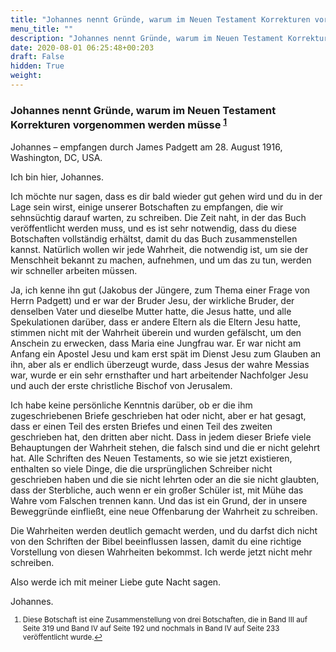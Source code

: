 ```yaml
---
title: "Johannes nennt Gründe, warum im Neuen Testament Korrekturen vorgenommen werden müsse"
menu_title: ""
description: "Johannes nennt Gründe, warum im Neuen Testament Korrekturen vorgenommen werden müsse"
date: 2020-08-01 06:25:48+00:203
draft: False
hidden: True
weight:
---
```

### Johannes nennt Gründe, warum im Neuen Testament Korrekturen vorgenommen werden müsse <sup id="a1">[1](#f1)</sup>

Johannes – empfangen durch James Padgett am 28. August 1916, Washington, DC, USA.

Ich bin hier, Johannes.

Ich möchte nur sagen, dass es dir bald wieder gut gehen wird und du in der Lage sein wirst, einige unserer Botschaften zu empfangen, die wir sehnsüchtig darauf warten, zu schreiben. Die Zeit naht, in der das Buch veröffentlicht werden muss, und es ist sehr notwendig, dass du diese Botschaften vollständig erhältst, damit du das Buch zusammenstellen kannst. Natürlich wollen wir jede Wahrheit, die notwendig ist, um sie der Menschheit bekannt zu machen, aufnehmen, und um das zu tun, werden wir schneller arbeiten müssen.

Ja, ich kenne ihn gut (Jakobus der Jüngere, zum Thema einer Frage von Herrn Padgett) und er war der Bruder Jesu, der wirkliche Bruder, der denselben Vater und dieselbe Mutter hatte, die Jesus hatte, und alle Spekulationen darüber, dass er andere Eltern als die Eltern Jesu hatte, stimmen nicht mit der Wahrheit überein und wurden gefälscht, um den Anschein zu erwecken, dass Maria eine Jungfrau war. Er war nicht am Anfang ein Apostel Jesu und kam erst spät im Dienst Jesu zum Glauben an ihn, aber als er endlich überzeugt wurde, dass Jesus der wahre Messias war, wurde er ein sehr ernsthafter und hart arbeitender Nachfolger Jesu und auch der erste christliche Bischof von Jerusalem.

Ich habe keine persönliche Kenntnis darüber, ob er die ihm zugeschriebenen Briefe geschrieben hat oder nicht, aber er hat gesagt, dass er einen Teil des ersten Briefes und einen Teil des zweiten geschrieben hat, den dritten aber nicht. Dass in jedem dieser Briefe viele Behauptungen der Wahrheit stehen, die falsch sind und die er nicht gelehrt hat. Alle Schriften des Neuen Testaments, so wie sie jetzt existieren, enthalten so viele Dinge, die die ursprünglichen Schreiber nicht geschrieben haben und die sie nicht lehrten oder an die sie nicht glaubten, dass der Sterbliche, auch wenn er ein großer Schüler ist, mit Mühe das Wahre vom Falschen trennen kann. Und das ist ein Grund, der in unsere Beweggründe einfließt, eine neue Offenbarung der Wahrheit zu schreiben.

Die Wahrheiten werden deutlich gemacht werden, und du darfst dich nicht von den Schriften der Bibel beeinflussen lassen, damit du eine richtige Vorstellung von diesen Wahrheiten bekommst. Ich werde jetzt nicht mehr schreiben.

Also werde ich mit meiner Liebe gute Nacht sagen.

Johannes.
<small>

1. <large id="f1"> Diese Botschaft ist eine Zusammenstellung von drei Botschaften, die in Band III auf Seite 319 und Band IV auf Seite 192 und nochmals in Band IV auf Seite 233 veröffentlicht wurde.[↩](#a1)
